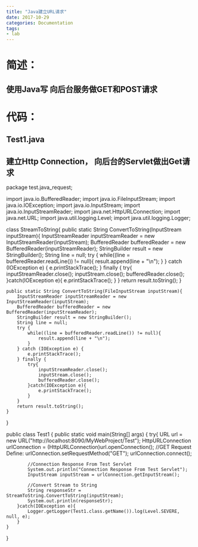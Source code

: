 ```yaml
---
title: "Java建立URL请求"
date: 2017-10-29
categories: Documentation
tags:
- lab
---
```




# 简述：

## 使用Java写 向后台服务做GET和POST请求

# 代码：
## Test1.java
## 建立Http Connection， 向后台的Servlet做出Get请求

package test.java_request;

import java.io.BufferedReader;
import java.io.FileInputStream;
import java.io.IOException;
import java.io.InputStream;
import java.io.InputStreamReader;
import java.net.HttpURLConnection;
import java.net.URL;
import java.util.logging.Level;
import java.util.logging.Logger;

class StreamToString{
    public static String ConvertToString(InputStream inputStream){
        InputStreamReader inputStreamReader = new InputStreamReader(inputStream);
        BufferedReader bufferedReader = new BufferedReader(inputStreamReader);
        StringBuilder result = new StringBuilder();
        String line = null;
        try {
            while((line = bufferedReader.readLine()) != null){
                result.append(line + "\n");
            }
        } catch (IOException e) {
            e.printStackTrace();
        } finally {
            try{
                inputStreamReader.close();
                inputStream.close();
                bufferedReader.close();
            }catch(IOException e){
                e.printStackTrace();
            }
        }
        return result.toString();
    }


    public static String ConvertToString(FileInputStream inputStream){
        InputStreamReader inputStreamReader = new InputStreamReader(inputStream);
        BufferedReader bufferedReader = new BufferedReader(inputStreamReader);
        StringBuilder result = new StringBuilder();
        String line = null;
        try {
            while((line = bufferedReader.readLine()) != null){
                result.append(line + "\n");
            }
        } catch (IOException e) {
            e.printStackTrace();
        } finally {
            try{
                inputStreamReader.close();
                inputStream.close();
                bufferedReader.close();
            }catch(IOException e){
                e.printStackTrace();
            }
        }
        return result.toString();
    }
}

public class Test1 {
    public static void main(String[] args) {
        try{
            URL url = new URL("http://localhost:8090/MyWebProject/Test");
            HttpURLConnection urlConnection = (HttpURLConnection)url.openConnection();
            //GET Request Define:
            urlConnection.setRequestMethod("GET");
            urlConnection.connect();

            //Connection Response From Test Servlet
            System.out.println("Connection Response From Test Servlet");
            InputStream inputStream = urlConnection.getInputStream();

            //Convert Stream to String
            String responseStr = StreamToString.ConvertToString(inputStream);
            System.out.println(responseStr);
        }catch(IOException e){
            Logger.getLogger(Test1.class.getName()).log(Level.SEVERE, null, e);
        }
    }
}